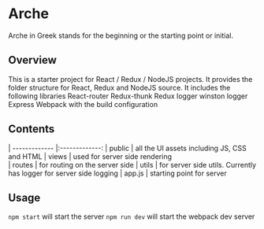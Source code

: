 # Arche
Arche in Greek stands for the beginning or the starting point or initial.

## Overview
This is a starter project for React / Redux / NodeJS projects. It provides the folder structure for React, Redux and NodeJS source.
It includes the following libraries
React-router
Redux-thunk
Redux logger
winston logger
Express
Webpack with the build configuration

## Contents

| ------------- |:-------------:
| public        | all the UI assets including JS, CSS and HTML 
| views         | used for server side rendering      
| routes        | for routing on the server side
| utils         | for server side utils. Currently has logger for server side logging
| app.js        | starting point for server

## Usage

```npm start``` will start the server
```npm run dev``` will start the webpack dev server